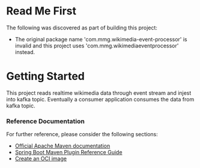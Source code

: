 # Read Me First
The following was discovered as part of building this project:

* The original package name 'com.mmg.wikimedia-event-processor' is invalid and this project uses 'com.mmg.wikimediaeventprocessor' instead.

# Getting Started

This project reads realtime wikimedia data through event stream and injest into kafka topic. Eventually a consumer application consumes the data from kafka topic. 

### Reference Documentation
For further reference, please consider the following sections:

* [Official Apache Maven documentation](https://maven.apache.org/guides/index.html)
* [Spring Boot Maven Plugin Reference Guide](https://docs.spring.io/spring-boot/docs/2.7.4/maven-plugin/reference/html/)
* [Create an OCI image](https://docs.spring.io/spring-boot/docs/2.7.4/maven-plugin/reference/html/#build-image)

